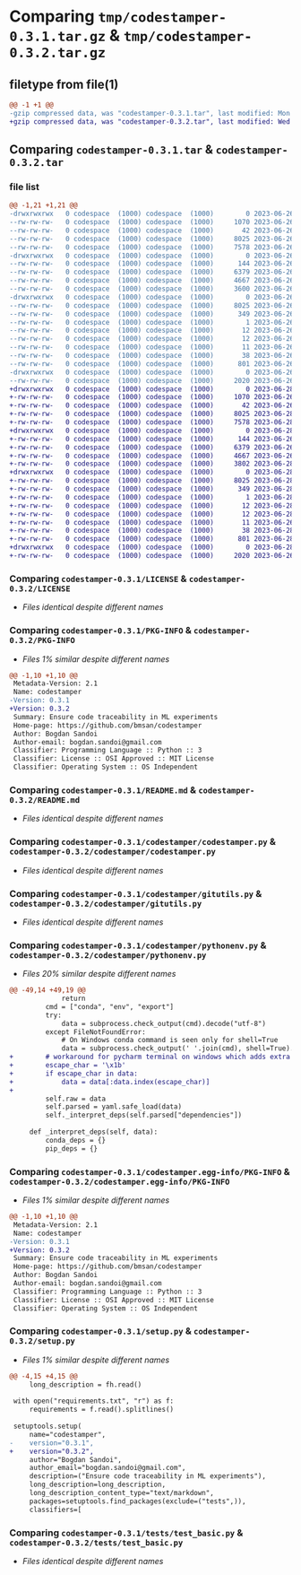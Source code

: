 # Comparing `tmp/codestamper-0.3.1.tar.gz` & `tmp/codestamper-0.3.2.tar.gz`

## filetype from file(1)

```diff
@@ -1 +1 @@
-gzip compressed data, was "codestamper-0.3.1.tar", last modified: Mon Jun 26 09:56:33 2023, max compression
+gzip compressed data, was "codestamper-0.3.2.tar", last modified: Wed Jun 28 08:32:33 2023, max compression
```

## Comparing `codestamper-0.3.1.tar` & `codestamper-0.3.2.tar`

### file list

```diff
@@ -1,21 +1,21 @@
-drwxrwxrwx   0 codespace  (1000) codespace  (1000)        0 2023-06-26 09:56:33.573502 codestamper-0.3.1/
--rw-rw-rw-   0 codespace  (1000) codespace  (1000)     1070 2023-06-26 09:38:46.000000 codestamper-0.3.1/LICENSE
--rw-rw-rw-   0 codespace  (1000) codespace  (1000)       42 2023-06-26 09:38:46.000000 codestamper-0.3.1/MANIFEST.in
--rw-rw-rw-   0 codespace  (1000) codespace  (1000)     8025 2023-06-26 09:56:33.573502 codestamper-0.3.1/PKG-INFO
--rw-rw-rw-   0 codespace  (1000) codespace  (1000)     7578 2023-06-26 09:38:46.000000 codestamper-0.3.1/README.md
-drwxrwxrwx   0 codespace  (1000) codespace  (1000)        0 2023-06-26 09:56:33.573502 codestamper-0.3.1/codestamper/
--rw-rw-rw-   0 codespace  (1000) codespace  (1000)      144 2023-06-26 09:38:46.000000 codestamper-0.3.1/codestamper/__init__.py
--rw-rw-rw-   0 codespace  (1000) codespace  (1000)     6379 2023-06-26 09:48:55.000000 codestamper-0.3.1/codestamper/codestamper.py
--rw-rw-rw-   0 codespace  (1000) codespace  (1000)     4667 2023-06-26 09:46:03.000000 codestamper-0.3.1/codestamper/gitutils.py
--rw-rw-rw-   0 codespace  (1000) codespace  (1000)     3600 2023-06-26 09:47:51.000000 codestamper-0.3.1/codestamper/pythonenv.py
-drwxrwxrwx   0 codespace  (1000) codespace  (1000)        0 2023-06-26 09:56:33.573502 codestamper-0.3.1/codestamper.egg-info/
--rw-rw-rw-   0 codespace  (1000) codespace  (1000)     8025 2023-06-26 09:56:33.000000 codestamper-0.3.1/codestamper.egg-info/PKG-INFO
--rw-rw-rw-   0 codespace  (1000) codespace  (1000)      349 2023-06-26 09:56:33.000000 codestamper-0.3.1/codestamper.egg-info/SOURCES.txt
--rw-rw-rw-   0 codespace  (1000) codespace  (1000)        1 2023-06-26 09:56:33.000000 codestamper-0.3.1/codestamper.egg-info/dependency_links.txt
--rw-rw-rw-   0 codespace  (1000) codespace  (1000)       12 2023-06-26 09:56:33.000000 codestamper-0.3.1/codestamper.egg-info/requires.txt
--rw-rw-rw-   0 codespace  (1000) codespace  (1000)       12 2023-06-26 09:56:33.000000 codestamper-0.3.1/codestamper.egg-info/top_level.txt
--rw-rw-rw-   0 codespace  (1000) codespace  (1000)       11 2023-06-26 09:38:46.000000 codestamper-0.3.1/requirements.txt
--rw-rw-rw-   0 codespace  (1000) codespace  (1000)       38 2023-06-26 09:56:33.573502 codestamper-0.3.1/setup.cfg
--rw-rw-rw-   0 codespace  (1000) codespace  (1000)      801 2023-06-26 09:56:17.000000 codestamper-0.3.1/setup.py
-drwxrwxrwx   0 codespace  (1000) codespace  (1000)        0 2023-06-26 09:56:33.573502 codestamper-0.3.1/tests/
--rw-rw-rw-   0 codespace  (1000) codespace  (1000)     2020 2023-06-26 09:38:46.000000 codestamper-0.3.1/tests/test_basic.py
+drwxrwxrwx   0 codespace  (1000) codespace  (1000)        0 2023-06-28 08:32:33.803576 codestamper-0.3.2/
+-rw-rw-rw-   0 codespace  (1000) codespace  (1000)     1070 2023-06-26 09:38:46.000000 codestamper-0.3.2/LICENSE
+-rw-rw-rw-   0 codespace  (1000) codespace  (1000)       42 2023-06-26 09:38:46.000000 codestamper-0.3.2/MANIFEST.in
+-rw-rw-rw-   0 codespace  (1000) codespace  (1000)     8025 2023-06-28 08:32:33.803576 codestamper-0.3.2/PKG-INFO
+-rw-rw-rw-   0 codespace  (1000) codespace  (1000)     7578 2023-06-28 08:27:23.000000 codestamper-0.3.2/README.md
+drwxrwxrwx   0 codespace  (1000) codespace  (1000)        0 2023-06-28 08:32:33.803576 codestamper-0.3.2/codestamper/
+-rw-rw-rw-   0 codespace  (1000) codespace  (1000)      144 2023-06-26 09:38:46.000000 codestamper-0.3.2/codestamper/__init__.py
+-rw-rw-rw-   0 codespace  (1000) codespace  (1000)     6379 2023-06-26 09:48:55.000000 codestamper-0.3.2/codestamper/codestamper.py
+-rw-rw-rw-   0 codespace  (1000) codespace  (1000)     4667 2023-06-26 09:46:03.000000 codestamper-0.3.2/codestamper/gitutils.py
+-rw-rw-rw-   0 codespace  (1000) codespace  (1000)     3802 2023-06-28 08:31:22.000000 codestamper-0.3.2/codestamper/pythonenv.py
+drwxrwxrwx   0 codespace  (1000) codespace  (1000)        0 2023-06-28 08:32:33.803576 codestamper-0.3.2/codestamper.egg-info/
+-rw-rw-rw-   0 codespace  (1000) codespace  (1000)     8025 2023-06-28 08:32:33.000000 codestamper-0.3.2/codestamper.egg-info/PKG-INFO
+-rw-rw-rw-   0 codespace  (1000) codespace  (1000)      349 2023-06-28 08:32:33.000000 codestamper-0.3.2/codestamper.egg-info/SOURCES.txt
+-rw-rw-rw-   0 codespace  (1000) codespace  (1000)        1 2023-06-28 08:32:33.000000 codestamper-0.3.2/codestamper.egg-info/dependency_links.txt
+-rw-rw-rw-   0 codespace  (1000) codespace  (1000)       12 2023-06-28 08:32:33.000000 codestamper-0.3.2/codestamper.egg-info/requires.txt
+-rw-rw-rw-   0 codespace  (1000) codespace  (1000)       12 2023-06-28 08:32:33.000000 codestamper-0.3.2/codestamper.egg-info/top_level.txt
+-rw-rw-rw-   0 codespace  (1000) codespace  (1000)       11 2023-06-26 09:38:46.000000 codestamper-0.3.2/requirements.txt
+-rw-rw-rw-   0 codespace  (1000) codespace  (1000)       38 2023-06-28 08:32:33.803576 codestamper-0.3.2/setup.cfg
+-rw-rw-rw-   0 codespace  (1000) codespace  (1000)      801 2023-06-28 08:27:45.000000 codestamper-0.3.2/setup.py
+drwxrwxrwx   0 codespace  (1000) codespace  (1000)        0 2023-06-28 08:32:33.803576 codestamper-0.3.2/tests/
+-rw-rw-rw-   0 codespace  (1000) codespace  (1000)     2020 2023-06-26 09:38:46.000000 codestamper-0.3.2/tests/test_basic.py
```

### Comparing `codestamper-0.3.1/LICENSE` & `codestamper-0.3.2/LICENSE`

 * *Files identical despite different names*

### Comparing `codestamper-0.3.1/PKG-INFO` & `codestamper-0.3.2/PKG-INFO`

 * *Files 1% similar despite different names*

```diff
@@ -1,10 +1,10 @@
 Metadata-Version: 2.1
 Name: codestamper
-Version: 0.3.1
+Version: 0.3.2
 Summary: Ensure code traceability in ML experiments
 Home-page: https://github.com/bmsan/codestamper
 Author: Bogdan Sandoi
 Author-email: bogdan.sandoi@gmail.com
 Classifier: Programming Language :: Python :: 3
 Classifier: License :: OSI Approved :: MIT License
 Classifier: Operating System :: OS Independent
```

### Comparing `codestamper-0.3.1/README.md` & `codestamper-0.3.2/README.md`

 * *Files identical despite different names*

### Comparing `codestamper-0.3.1/codestamper/codestamper.py` & `codestamper-0.3.2/codestamper/codestamper.py`

 * *Files identical despite different names*

### Comparing `codestamper-0.3.1/codestamper/gitutils.py` & `codestamper-0.3.2/codestamper/gitutils.py`

 * *Files identical despite different names*

### Comparing `codestamper-0.3.1/codestamper/pythonenv.py` & `codestamper-0.3.2/codestamper/pythonenv.py`

 * *Files 20% similar despite different names*

```diff
@@ -49,14 +49,19 @@
             return
         cmd = ["conda", "env", "export"]
         try:
             data = subprocess.check_output(cmd).decode("utf-8")
         except FileNotFoundError:
             # On Windows conda command is seen only for shell=True
             data = subprocess.check_output(' '.join(cmd), shell=True).decode("utf-8")
+        # workaround for pycharm terminal on windows which adds extra non-printable chars
+        escape_char = '\x1b'
+        if escape_char in data:
+            data = data[:data.index(escape_char)]
+
         self.raw = data
         self.parsed = yaml.safe_load(data)
         self._interpret_deps(self.parsed["dependencies"])
 
     def _interpret_deps(self, data):
         conda_deps = {}
         pip_deps = {}
```

### Comparing `codestamper-0.3.1/codestamper.egg-info/PKG-INFO` & `codestamper-0.3.2/codestamper.egg-info/PKG-INFO`

 * *Files 1% similar despite different names*

```diff
@@ -1,10 +1,10 @@
 Metadata-Version: 2.1
 Name: codestamper
-Version: 0.3.1
+Version: 0.3.2
 Summary: Ensure code traceability in ML experiments
 Home-page: https://github.com/bmsan/codestamper
 Author: Bogdan Sandoi
 Author-email: bogdan.sandoi@gmail.com
 Classifier: Programming Language :: Python :: 3
 Classifier: License :: OSI Approved :: MIT License
 Classifier: Operating System :: OS Independent
```

### Comparing `codestamper-0.3.1/setup.py` & `codestamper-0.3.2/setup.py`

 * *Files 1% similar despite different names*

```diff
@@ -4,15 +4,15 @@
     long_description = fh.read()
 
 with open("requirements.txt", "r") as f:
     requirements = f.read().splitlines()
 
 setuptools.setup(
     name="codestamper",
-    version="0.3.1",
+    version="0.3.2",
     author="Bogdan Sandoi",
     author_email="bogdan.sandoi@gmail.com",
     description=("Ensure code traceability in ML experiments"),
     long_description=long_description,
     long_description_content_type="text/markdown",
     packages=setuptools.find_packages(exclude=("tests",)),
     classifiers=[
```

### Comparing `codestamper-0.3.1/tests/test_basic.py` & `codestamper-0.3.2/tests/test_basic.py`

 * *Files identical despite different names*

